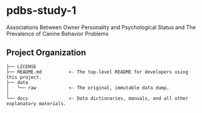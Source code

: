# pdbs-study-1

Associations Between Owner Personality and Psychological Status and The Prevalence of Canine Behavior Problems

## Project Organization

    ├── LICENSE
    ├── README.md          <- The top-level README for developers using this project.
    ├── data
    │   └── raw            <- The original, immutable data dump.
    │
    └── docs               <- Data dictionaries, manuals, and all other explanatory materials.
